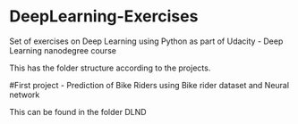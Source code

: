 # DeepLearning-Exercises

Set of exercises on Deep Learning using Python as part of Udacity - Deep Learning nanodegree course

This has the folder structure according to the projects.

#First project - Prediction of Bike Riders using Bike rider dataset and Neural network 

This can be found in the folder DLND
